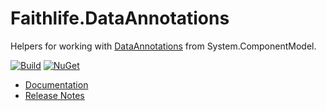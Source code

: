 # Faithlife.DataAnnotations

Helpers for working with [DataAnnotations](https://docs.microsoft.com/en-us/dotnet/api/system.componentmodel.dataannotations) from System.ComponentModel.

[![Build](https://github.com/Faithlife/FaithlifeDataAnnotations/workflows/Build/badge.svg)](https://github.com/Faithlife/FaithlifeDataAnnotations/actions?query=workflow%3ABuild) [![NuGet](https://img.shields.io/nuget/v/Faithlife.DataAnnotations.svg)](https://www.nuget.org/packages/Faithlife.DataAnnotations)

* [Documentation](https://faithlife.github.io/FaithlifeDataAnnotations/)
* [Release Notes](ReleaseNotes.md)
